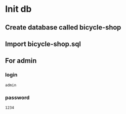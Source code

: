 # Init db

## Create database called bicycle-shop

## Import bicycle-shop.sql

## For admin

### login

```
admin
```

### password

```
1234
```
